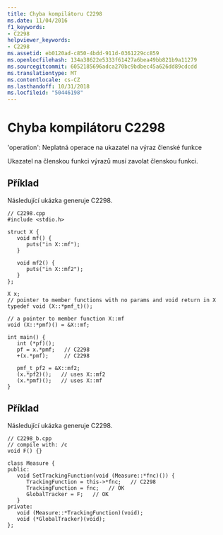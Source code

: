 ```yaml
---
title: Chyba kompilátoru C2298
ms.date: 11/04/2016
f1_keywords:
- C2298
helpviewer_keywords:
- C2298
ms.assetid: eb0120ad-c850-4bdd-911d-0361229cc859
ms.openlocfilehash: 134a38622e5333f61427a6bea49bb821b9a11279
ms.sourcegitcommit: 6052185696adca270bc9bdbec45a626dd89cdcdd
ms.translationtype: MT
ms.contentlocale: cs-CZ
ms.lasthandoff: 10/31/2018
ms.locfileid: "50446198"
---
```

# <a name="compiler-error-c2298"></a>Chyba kompilátoru C2298

'operation': Neplatná operace na ukazatel na výraz členské funkce

Ukazatel na členskou funkci výrazů musí zavolat členskou funkci.

## <a name="example"></a>Příklad

Následující ukázka generuje C2298.

```
// C2298.cpp
#include <stdio.h>

struct X {
   void mf() {
      puts("in X::mf");
   }

   void mf2() {
      puts("in X::mf2");
   }
};

X x;
// pointer to member functions with no params and void return in X
typedef void (X::*pmf_t)();

// a pointer to member function X::mf
void (X::*pmf)() = &X::mf;

int main() {
   int (*pf)();
   pf = x.*pmf;   // C2298
   +(x.*pmf);     // C2298

   pmf_t pf2 = &X::mf2;
   (x.*pf2)();   // uses X::mf2
   (x.*pmf)();   // uses X::mf
}
```

## <a name="example"></a>Příklad

Následující ukázka generuje C2298.

```
// C2298_b.cpp
// compile with: /c
void F() {}

class Measure {
public:
   void SetTrackingFunction(void (Measure::*fnc)()) {
      TrackingFunction = this->*fnc;   // C2298
      TrackingFunction = fnc;   // OK
      GlobalTracker = F;   // OK
   }
private:
   void (Measure::*TrackingFunction)(void);
   void (*GlobalTracker)(void);
};
```